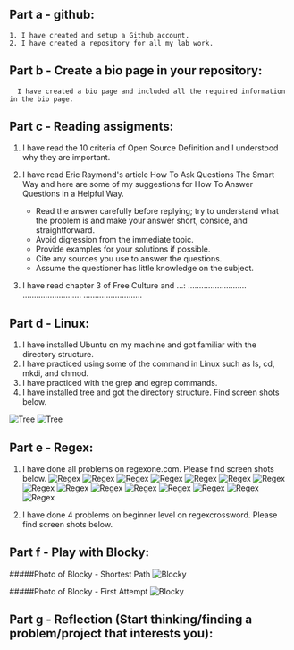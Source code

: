 
## Part a - github:
    1. I have created and setup a Github account.
    2. I have created a repository for all my lab work.

## Part b - Create a bio page in your repository:
      I have created a bio page and included all the required information in the bio page. 

## Part c - Reading assigments:
1. I have read the 10 criteria of Open Source Definition and I understood why they are important.
2. I have read Eric Raymond's article How To Ask Questions The Smart Way and here are some of my suggestions for How To Answer Questions in a Helpful Way.
    + Read the answer carefully before replying; try to understand what the problem is and make your answer short, consice, and straightforward.
    + Avoid digression from the immediate topic. 
    + Provide examples for your solutions if possible. 
    + Cite any sources you use to answer the questions. 
    + Assume the questioner has little knowledge on the subject.

3. I have read chapter 3 of Free Culture and ...:
    ..........................
    ..........................
    ..........................

## Part d - Linux:
  1. I have installed Ubuntu on my machine and got familiar with the directory structure.
  2. I have practiced using some of the command in Linux such as ls, cd, mkdi, and chmod.
  3. I have practiced with the grep and egrep commands.
  4. I have installed tree and got the directory structure. Find screen shots below.

![Tree](./images/Tree-2.png)
![Tree](./images/Tree.png)

## Part e - Regex:
1. I have done all problems on regexone.com. Please find screen shots below.
![Regex](./RegexOne/RegexOne-1.png)
![Regex](./RegexOne/RegexOne-2.png)
![Regex](./RegexOne/RegexOne-3.png)
![Regex](./RegexOne/RegexOne-4.png)
![Regex](./RegexOne/RegexOne-5.png)
![Regex](./RegexOne/RegexOne-6.png)
![Regex](./RegexOne/RegexOne-7.png)
![Regex](./RegexOne/RegexOne-8.png)
![Regex](./RegexOne/RegexOne-9.png)
![Regex](./RegexOne/RegexOne-10.png)
![Regex](./RegexOne/RegexOne-11.png)
![Regex](./RegexOne/RegexOne-12.png)
![Regex](./RegexOne/RegexOne-13.png)
![Regex](./RegexOne/RegexOne-14.png)
![Regex](./RegexOne/RegexOne-15.png)

2. I have done 4 problems on beginner level on regexcrossword. Please find screen shots below. 


## Part f - Play with Blocky:
#####Photo of Blocky - Shortest Path 
![Blocky](./Blocky/First_Attempt.png)

#####Photo of Blocky - First Attempt
![Blocky](./Blocky/Shortest_Path.png)

## Part g - Reflection (Start thinking/finding a problem/project that interests you):
